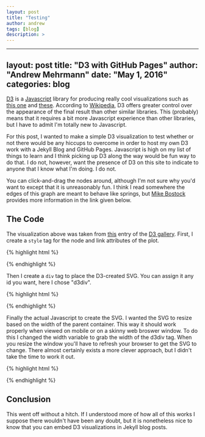```yaml
---
layout: post
title: "Testing"
author: andrew
tags: [blog]
description: >
---
```



---
layout: post
title: "D3 with GitHub Pages"
author: "Andrew Mehrmann"
date: "May 1, 2016"
categories: blog
---
<script src="//code.jquery.com/jquery.js"></script>
<style>

.node {
stroke: #fff;
stroke-width: 1.5px;
}

.link {
stroke: #999;
stroke-opacity: .6;
}

</style>

[D3](https://d3js.org/) is a [Javascript](https://www.javascript.com/) library for producing really cool visualizations such as [this one](http://www.r2d3.us/visual-intro-to-machine-learning-part-1/) and [these](https://github.com/mbostock/d3/wiki/Gallery). According to [Wikipedia](https://en.wikipedia.org/wiki/D3.js), D3 offers greater control over the appearance of the final result than other similar libraries. This (probably) means that it requires a bit more Javascript experience than other libraries, but I have to admit I'm totally new to Javascript.

For this post, I wanted to make a simple D3 visualization to test whether or not there would be any hiccups to overcome in order to host my own D3 work with a Jekyll Blog and GitHub Pages. Javascript is high on my list of things to learn and I think picking up D3 along the way would be fun way to do that. I do not, however, want the presence of D3 on this site to indicate to anyone that I know what I'm doing. I do not.

<div id='d3div'></div>

You can click-and-drag the nodes around, although I'm not sure why you'd want to except that it is unreasonably fun. I think I read somewhere the edges of this graph are meant to behave like springs, but [Mike Bostock](https://en.wikipedia.org/wiki/Mike_Bostock) provides more information in the link given below. 

## The Code

The visualization above was taken from [this](http://bl.ocks.org/mbostock/4062045) entry of the [D3 gallery](https://github.com/mbostock/d3/wiki/Gallery). First, I create a `style` tag for the node and link attributes of the plot.

{% highlight html %}
<style>

.node {
stroke: #fff;
stroke-width: 1.5px;
}

.link {
stroke: #999;
stroke-opacity: .6;
}

</style>
{% endhighlight %}

Then I create a `div` tag to place the D3-created SVG. You can assign it any id you want, here I chose "d3div".

{% highlight html %}
<div id='d3div'></div>
{% endhighlight %}

Finally the actual Javascript to create the SVG. I wanted the SVG to resize based on the width of the parent container. This way it should work properly when viewed on mobile or on a skinny web broswer window. To do this I changed the width variable to grab the width of the d3div tag. When you resize the window you'll have to refresh your browser to get the SVG to change. There almost certainly exists a more clever approach, but I didn't take the time to work it out.

{% highlight html %}

<script src="//d3js.org/d3.v3.min.js"></script>
<script>

var width = $("#d3div").width(),
height = 500;

var color = d3.scale.category20();

var force = d3.layout.force()
.charge(-120)
.linkDistance(30)
.size([width, height]);

var svg = d3.select("#d3div").append("svg")
.attr("width", width)
.attr("height", height);

d3.json("../../../../scripts/miserables.json", function(error, graph) {
if (error) throw error;

force
.nodes(graph.nodes)
.links(graph.links)
.start();

var link = svg.selectAll(".link")
.data(graph.links)
.enter().append("line")
.attr("class", "link")
.style("stroke-width", function(d) { return Math.sqrt(d.value); });

var node = svg.selectAll(".node")
.data(graph.nodes)
.enter().append("circle")
.attr("class", "node")
.attr("r", 5)
.style("fill", function(d) { return color(d.group); })
.call(force.drag);

node.append("title")
.text(function(d) { return d.name; });

force.on("tick", function() {
link.attr("x1", function(d) { return d.source.x; })
.attr("y1", function(d) { return d.source.y; })
.attr("x2", function(d) { return d.target.x; })
.attr("y2", function(d) { return d.target.y; });

node.attr("cx", function(d) { return d.x; })
.attr("cy", function(d) { return d.y; });
});
});

</script>
{% endhighlight %}

<script src="//d3js.org/d3.v3.min.js"></script>
<script>

var width = $("#d3div").width(),
height = 500;

var color = d3.scale.category20();

var force = d3.layout.force()
.charge(-120)
.linkDistance(30)
.size([width, height]);

var svg = d3.select("#d3div").append("svg")
.attr("width", width)
.attr("height", height);

d3.json("../../../../scripts/miserables.json", function(error, graph) {
if (error) throw error;

force
.nodes(graph.nodes)
.links(graph.links)
.start();

var link = svg.selectAll(".link")
.data(graph.links)
.enter().append("line")
.attr("class", "link")
.style("stroke-width", function(d) { return Math.sqrt(d.value); });

var node = svg.selectAll(".node")
.data(graph.nodes)
.enter().append("circle")
.attr("class", "node")
.attr("r", 5)
.style("fill", function(d) { return color(d.group); })
.call(force.drag);

node.append("title")
.text(function(d) { return d.name; });

force.on("tick", function() {
link.attr("x1", function(d) { return d.source.x; })
.attr("y1", function(d) { return d.source.y; })
.attr("x2", function(d) { return d.target.x; })
.attr("y2", function(d) { return d.target.y; });

node.attr("cx", function(d) { return d.x; })
.attr("cy", function(d) { return d.y; });
});
});

</script>

## Conclusion

This went off without a hitch. If I understood more of how all of this works I suppose there wouldn't have been any doubt, but it is nonetheless nice to know that you can embed D3 visualizations in Jekyll blog posts. 
